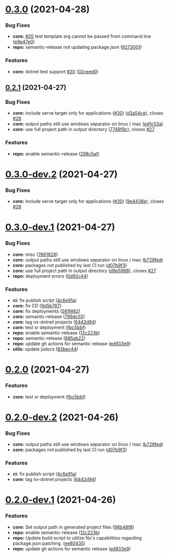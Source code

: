# [0.3.0](https://github.com/nx-dotnet/nx-dotnet/compare/v0.2.1...v0.3.0) (2021-04-28)


### Bug Fixes

* **core:** [#20](https://github.com/nx-dotnet/nx-dotnet/issues/20) test template arg cannot be passed from command line ([e9e47e0](https://github.com/nx-dotnet/nx-dotnet/commit/e9e47e01e227f458cef41c3511bba69032dcf449))
* **repo:** semantic-release not updating package.json ([9273001](https://github.com/nx-dotnet/nx-dotnet/commit/9273001d385a3e1da1ed4edcc8411641b5c2e280))


### Features

* **core:** dotnet test support [#20](https://github.com/nx-dotnet/nx-dotnet/issues/20) ([02ceed0](https://github.com/nx-dotnet/nx-dotnet/commit/02ceed0ae846d6a75de03f4fae5c4cb814ca2742))

## [0.2.1](https://github.com/nx-dotnet/nx-dotnet/compare/v0.2.0...v0.2.1) (2021-04-27)

### Bug Fixes

- **core:** include serve target only for applications ([#30](https://github.com/nx-dotnet/nx-dotnet/issues/30)) ([d3a54ce](https://github.com/nx-dotnet/nx-dotnet/commit/d3a54cefbd937f2817a676a7d0f3bd449a6f8ced)), closes [#28](https://github.com/nx-dotnet/nx-dotnet/issues/28)
- **core:** output paths still use windows separator on linux / mac ([ed1c53a](https://github.com/nx-dotnet/nx-dotnet/commit/ed1c53af9f703106dbc3abec87424ae149c14feb))
- **core:** use full project path in output directory ([7748f9c](https://github.com/nx-dotnet/nx-dotnet/commit/7748f9cf509d067bbc21867253d1d38bd2795264)), closes [#27](https://github.com/nx-dotnet/nx-dotnet/issues/27)

### Features

- **repo:** enable semantic-release ([298c5af](https://github.com/nx-dotnet/nx-dotnet/commit/298c5afd6c8bf4e09af60a83dfb5bc97a302eaf4))

# [0.3.0-dev.2](https://github.com/nx-dotnet/nx-dotnet/compare/v0.3.0-dev.1...v0.3.0-dev.2) (2021-04-27)

### Bug Fixes

- **core:** include serve target only for applications ([#30](https://github.com/nx-dotnet/nx-dotnet/issues/30)) ([9e4438e](https://github.com/nx-dotnet/nx-dotnet/commit/9e4438e2ebe591ee93fa43d33f5adf0ca50685aa)), closes [#28](https://github.com/nx-dotnet/nx-dotnet/issues/28)

# [0.3.0-dev.1](https://github.com/nx-dotnet/nx-dotnet/compare/v0.2.0...v0.3.0-dev.1) (2021-04-27)

### Bug Fixes

- **core:** misc ([7661829](https://github.com/nx-dotnet/nx-dotnet/commit/76618298474f555d4fb950fdbe69b8a2c65539f5))
- **core:** output paths still use windows separator on linux / mac ([b729fed](https://github.com/nx-dotnet/nx-dotnet/commit/b729fed5116feaeae7bcc13c35aceeed1dbfe16c))
- **core:** packages not published by last CI run ([d07b9f3](https://github.com/nx-dotnet/nx-dotnet/commit/d07b9f306677110c491da2c9a2eb075d79835c1a))
- **core:** use full project path in output directory ([d9e5988](https://github.com/nx-dotnet/nx-dotnet/commit/d9e5988e5fbc0cfac15c3b5808bcce27835cfeb3)), closes [#27](https://github.com/nx-dotnet/nx-dotnet/issues/27)
- **repo:** deployment errors ([0d92c44](https://github.com/nx-dotnet/nx-dotnet/commit/0d92c4408ecc4e49a30544b927771cd8329f6b1e))

### Features

- **ci:** fix publish script ([4c6e91a](https://github.com/nx-dotnet/nx-dotnet/commit/4c6e91ab6e9450542f7bbce5c81a5ad482a5aea1))
- **core:** fix CD ([9d5b787](https://github.com/nx-dotnet/nx-dotnet/commit/9d5b787af0537946f640820c003e70275df4bda6))
- **core:** fix deployments ([561f462](https://github.com/nx-dotnet/nx-dotnet/commit/561f462e288c3a6eae35683ff8e5e6eeae0b73f1))
- **core:** semantic-release ([799dc55](https://github.com/nx-dotnet/nx-dotnet/commit/799dc557d168dbc8fa5cf2741d99c12c1ddbaa54))
- **core:** tag nx-dotnet projects ([6442d94](https://github.com/nx-dotnet/nx-dotnet/commit/6442d94dd82e30d0b6537e97eddbcccedd799ef9))
- **core:** test sr deployment ([fbc5bbf](https://github.com/nx-dotnet/nx-dotnet/commit/fbc5bbf6665a91b44356a518452650596aad3292))
- **repo:** enable semantic-release ([12c223b](https://github.com/nx-dotnet/nx-dotnet/commit/12c223b1ee87137deee7dc9703203c4a8454c200))
- **repo:** semantic-release ([895eb22](https://github.com/nx-dotnet/nx-dotnet/commit/895eb22b15c1078687b68ec63b1d2d577a642ecd))
- **repo:** update gh actions for semantic release ([ed933e9](https://github.com/nx-dotnet/nx-dotnet/commit/ed933e977780c6680c6d99ce1a6097aaa1e1b7ea))
- **utils:** update jsdocs ([83bec44](https://github.com/nx-dotnet/nx-dotnet/commit/83bec448776d01de4c4b38b63501a3f075f1f488))

# [0.2.0](https://github.com/nx-dotnet/nx-dotnet/compare/v0.1.4...v0.2.0) (2021-04-27)

### Features

- **core:** test sr deployment ([fbc5bbf](https://github.com/nx-dotnet/nx-dotnet/commit/fbc5bbf6665a91b44356a518452650596aad3292))

# [0.2.0-dev.2](https://github.com/nx-dotnet/nx-dotnet/compare/v0.2.0-dev.1...v0.2.0-dev.2) (2021-04-26)

### Bug Fixes

- **core:** output paths still use windows separator on linux / mac ([b729fed](https://github.com/nx-dotnet/nx-dotnet/commit/b729fed5116feaeae7bcc13c35aceeed1dbfe16c))
- **core:** packages not published by last CI run ([d07b9f3](https://github.com/nx-dotnet/nx-dotnet/commit/d07b9f306677110c491da2c9a2eb075d79835c1a))

### Features

- **ci:** fix publish script ([4c6e91a](https://github.com/nx-dotnet/nx-dotnet/commit/4c6e91ab6e9450542f7bbce5c81a5ad482a5aea1))
- **core:** tag nx-dotnet projects ([6442d94](https://github.com/nx-dotnet/nx-dotnet/commit/6442d94dd82e30d0b6537e97eddbcccedd799ef9))

# [0.2.0-dev.1](https://github.com/nx-dotnet/nx-dotnet/compare/v0.1.4...v0.2.0-dev.1) (2021-04-26)

### Features

- **core:** Set output path in generated project files ([96b48f8](https://github.com/nx-dotnet/nx-dotnet/commit/96b48f80054cef14e6185d123b86f96b5f463cb9))
- **repo:** enable semantic-release ([12c223b](https://github.com/nx-dotnet/nx-dotnet/commit/12c223b1ee87137deee7dc9703203c4a8454c200))
- **repo:** Update build script to utilize Nx's capabilities regarding package.json patching. ([ee80435](https://github.com/nx-dotnet/nx-dotnet/commit/ee80435dad5226f111208c98cd83cc4e3ae66b58))
- **repo:** update gh actions for semantic release ([ed933e9](https://github.com/nx-dotnet/nx-dotnet/commit/ed933e977780c6680c6d99ce1a6097aaa1e1b7ea))

